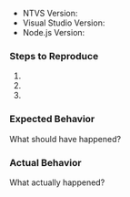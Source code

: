 - NTVS Version: 
- Visual Studio Version:
- Node.js Version: 


### Steps to Reproduce
1. 
2.
3. 

### Expected Behavior 
What should have happened?

### Actual Behavior 
What actually happened?

